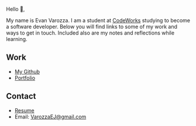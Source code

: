 Hello 👋, 

My name is Evan Varozza. I am a student at [CodeWorks](https://boisecodeworks.com) studying to become a software developer. Below you will find links to some of my work and ways to get in touch. Included also are my notes and reflections while learning. 

## Work

* [My Github](https://github.com/VarozzaEJ)
* [Portfolio](https://VarozzaEJ.github.io/)

## Contact

* [Resume](https://VarozzaEJ.github.io/resume)
* Email: VarozzaEJ@gmail.com
